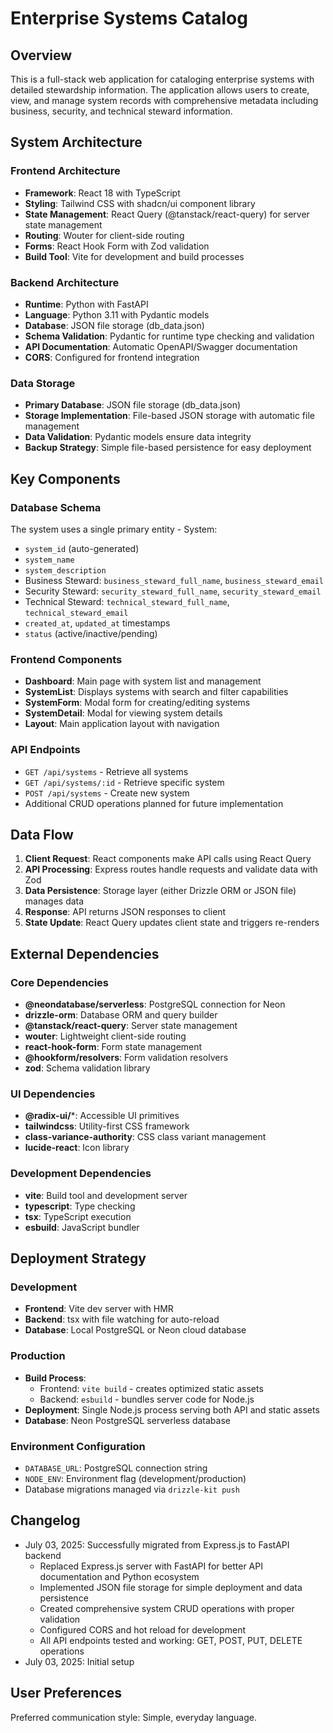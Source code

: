 # Enterprise Systems Catalog

## Overview

This is a full-stack web application for cataloging enterprise systems with detailed stewardship information. The application allows users to create, view, and manage system records with comprehensive metadata including business, security, and technical steward information.

## System Architecture

### Frontend Architecture
- **Framework**: React 18 with TypeScript
- **Styling**: Tailwind CSS with shadcn/ui component library
- **State Management**: React Query (@tanstack/react-query) for server state management
- **Routing**: Wouter for client-side routing
- **Forms**: React Hook Form with Zod validation
- **Build Tool**: Vite for development and build processes

### Backend Architecture
- **Runtime**: Python with FastAPI
- **Language**: Python 3.11 with Pydantic models
- **Database**: JSON file storage (db_data.json)
- **Schema Validation**: Pydantic for runtime type checking and validation
- **API Documentation**: Automatic OpenAPI/Swagger documentation
- **CORS**: Configured for frontend integration

### Data Storage
- **Primary Database**: JSON file storage (db_data.json)
- **Storage Implementation**: File-based JSON storage with automatic file management
- **Data Validation**: Pydantic models ensure data integrity
- **Backup Strategy**: Simple file-based persistence for easy deployment

## Key Components

### Database Schema
The system uses a single primary entity - System:
- `system_id` (auto-generated)
- `system_name` 
- `system_description`
- Business Steward: `business_steward_full_name`, `business_steward_email`
- Security Steward: `security_steward_full_name`, `security_steward_email`
- Technical Steward: `technical_steward_full_name`, `technical_steward_email`
- `created_at`, `updated_at` timestamps
- `status` (active/inactive/pending)

### Frontend Components
- **Dashboard**: Main page with system list and management
- **SystemList**: Displays systems with search and filter capabilities
- **SystemForm**: Modal form for creating/editing systems
- **SystemDetail**: Modal for viewing system details
- **Layout**: Main application layout with navigation

### API Endpoints
- `GET /api/systems` - Retrieve all systems
- `GET /api/systems/:id` - Retrieve specific system
- `POST /api/systems` - Create new system
- Additional CRUD operations planned for future implementation

## Data Flow

1. **Client Request**: React components make API calls using React Query
2. **API Processing**: Express routes handle requests and validate data with Zod
3. **Data Persistence**: Storage layer (either Drizzle ORM or JSON file) manages data
4. **Response**: API returns JSON responses to client
5. **State Update**: React Query updates client state and triggers re-renders

## External Dependencies

### Core Dependencies
- **@neondatabase/serverless**: PostgreSQL connection for Neon
- **drizzle-orm**: Database ORM and query builder
- **@tanstack/react-query**: Server state management
- **wouter**: Lightweight client-side routing
- **react-hook-form**: Form state management
- **@hookform/resolvers**: Form validation resolvers
- **zod**: Schema validation library

### UI Dependencies
- **@radix-ui/***: Accessible UI primitives
- **tailwindcss**: Utility-first CSS framework
- **class-variance-authority**: CSS class variant management
- **lucide-react**: Icon library

### Development Dependencies
- **vite**: Build tool and development server
- **typescript**: Type checking
- **tsx**: TypeScript execution
- **esbuild**: JavaScript bundler

## Deployment Strategy

### Development
- **Frontend**: Vite dev server with HMR
- **Backend**: tsx with file watching for auto-reload
- **Database**: Local PostgreSQL or Neon cloud database

### Production
- **Build Process**: 
  - Frontend: `vite build` - creates optimized static assets
  - Backend: `esbuild` - bundles server code for Node.js
- **Deployment**: Single Node.js process serving both API and static assets
- **Database**: Neon PostgreSQL serverless database

### Environment Configuration
- `DATABASE_URL`: PostgreSQL connection string
- `NODE_ENV`: Environment flag (development/production)
- Database migrations managed via `drizzle-kit push`

## Changelog

- July 03, 2025: Successfully migrated from Express.js to FastAPI backend
  - Replaced Express.js server with FastAPI for better API documentation and Python ecosystem
  - Implemented JSON file storage for simple deployment and data persistence
  - Created comprehensive system CRUD operations with proper validation
  - Configured CORS and hot reload for development
  - All API endpoints tested and working: GET, POST, PUT, DELETE operations
- July 03, 2025: Initial setup

## User Preferences

Preferred communication style: Simple, everyday language.